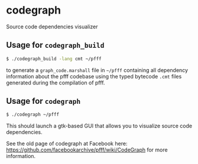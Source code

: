 # codegraph
Source code dependencies visualizer

## Usage for `codegraph_build`
```sh
$ ./codegraph_build -lang cmt ~/pfff
```

to generate a `graph_code.marshall` file in `~/pfff` containing
all dependency information about the pfff codebase using the
typed bytecode `.cmt` files generated during the compilation of pfff.


## Usage for `codegraph`

```sh
$ ./codegraph ~/pfff
```

This should launch a gtk-based GUI that allows you to visualize
source code dependencies.

See the old page of codegraph at Facebook here:
https://github.com/facebookarchive/pfff/wiki/CodeGraph
for more information.
